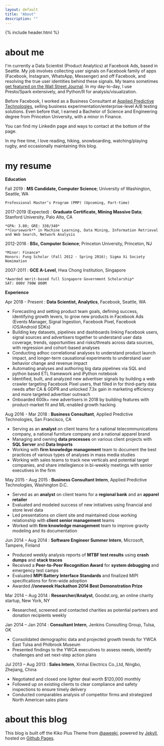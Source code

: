 ```yaml
---
layout: default
title: "About"
description: ""
---
```

{% include header.html %}

# about me

I'm currently a Data Scientist (Product Analytics) at Facebook Ads, based in Seattle. My job involves collecting user signals on Facebook family of apps (Facebook, Instagram, WhatsApp, Messenger) and off Facebook, and resolving the true user identities behind these signals. My teams sometimes [get featured on the Wall Street Journal](https://www.wsj.com/articles/you-give-apps-sensitive-personal-information-then-they-tell-facebook-11550851636). In my day-to-day, I use Presto/Spark extensively, and Python/R for analysis/visualization. 

Before Facebook, I worked as a Business Consultant at [Applied Predictive Technologies](https://en.wikipedia.org/wiki/Applied_Predictive_Technologies), selling business experimentation/enterprise-level A/B testing solutions. Even before that, I earned a Bachelor of Science and Engineering degree from Princeton University, with a minor in Finance. 

You can find my Linkedin page and ways to contact at the bottom of the page. 

In my free time, I love reading, hiking, snowboarding, watching/playing rugby, and occasionally maintaining this blog.

# my resume
**Education**

Fall 2019
:   **MS Candidate, Computer Science**; University of Washington, Seattle, WA
  
    Professional Master’s Program (PMP) (Upcoming, Part-time)

2017-2019 (Expected)
:   **Graduate Certificate, Mining Massive Data**; Stanford University, Palo Alto, CA

    *GPA: 3.80; GRE: 338/340*  
	**Coursework** in Machine Learning, Data Mining, Information Retrieval and Web Search, Network Analysis

2012-2016
:   **BSc, Computer Science**; Princeton University, Princeton, NJ

    *Minor: Finance*  
    Honors: Fung Scholar (Fall 2012 - Spring 2016); Sigma Xi Society Nomimation

2007-2011
:	**GCE A-Level**, Hwa Chong Institution, Singapore

	*Awarded merit-based full Singapore Government Scholarship*  
	SAT: 800V 790W 800M

**Experience**

Apr 2018 - Present
:    **Data Scientist, Analytics**, Facebook, Seattle, WA
- Forecasting and setting product team goals, defining success, identifying growth levers, to grow new products in Facebook Ads (Events Manager, Signal Ingestion, Facebook Pixel, Facebook iOS/Android SDKs)
- Building key datasets, pipelines and dashboards linking Facebook users, signal sources and advertisers together to understand user data coverage, trends, opportunities and risks/threats across data sources, with regression and cohort-based analyses
- Conducting adhoc correlational analyses to understand product launch impact, and longer-term causational experiments to understand user behavior change and revenue impact
- Automating analyses and authoring big data pipelines via SQL and python based ETL framework and iPython notebook
- Identified, built, and analyzed new advertiser signals by building a web crawler targeting Facebook Pixel users, that filled in for third-party data needs after CA \& GDPR and unlocked 7.3x gain in marketing efficiency and more targeted advertiser outreach
- Onboarded 600k+ new advertisers in 2018 by building features with product-market fit and ML-enabled growth hacking

Aug 2016 - Mar 2018
:    **Business Consultant**, Applied Predictive Technologies, San Francisco, CA  
- Serving as an **analyst** on client teams for a national telecommunications company, a national furniture company and a national apparel brand  
- Managing and owning **data processes** on various client projects with **SQL Server** and **Data Imports**  
- Working with **firm knowledge management** team to document the best practices of various types of analyses in mass media studies  
- Working with sales teams to track new verticals and potential target companies, and share intellegience in bi-weekly meetings with senior executives in the firm  

May 2015 - Aug 2015
:   **Business Consultant Intern**, Applied Predictive Technologies, Washington D.C.  
- Served as an **analyst** on client teams for a **regional bank** and an **apparel retailer**  
- Evaluated and modeled success of new initiatives using financial and store level data  
- Led presentations on client site and maintained close working relationship with **client senior management** teams  
- Worked with **firm knowledge management** team to improve gravity modeling and its documentation  

Jun 2014 – Aug 2014
:   **Software Engineer Summer Intern**, Microsoft, Tampere, Finland  
- Produced weekly analysis reports of **MTBF test results** using **crash dumps** and **stack traces**  
- Received a **Peer-to-Peer Recognition Award** for **system debugging** and emergency test camps  
- Evaluated **MIPI Battery Interface Standards** and finalized MIPI specifications for firm-wide adoption  
- Awarded **//oneweek Hackathon 2014 Best Demonstration Prize**  

Mar 2014 – Aug 2014
:   **Researcher/Analyst**, Goodst.org, an online charity startup, New York, NY  
- Researched, screened and contacted charities as potential partners and donation recipients weekly

Jan 2014 – Jan 2014
:   **Consultant Intern**, Jenkins Consulting Group, Tulsa, OK  
- Consolidated demographic data and projected growth trends for YWCA East Tulsa and Philbrook Museum  
- Presented findings to the YWCA executives to assess needs, identify challenges and set next-step action plans

Jul 2013 – Aug 2013
:   **Sales Intern**, Xinhai Electrics Co.,Ltd, Ningbo, Zhejiang, China  
- Negotiated and closed one lighter deal worth $120,000 monthly  
- Followed up on existing clients to clear compliance and safety inspections to ensure timely delivery  
- Conducted comparables analysis of competitor firms and strategized North American sales plans  

# about this blog
This blog is built off the Kiko Plus Theme from [@aweekj](https://aweekj.github.io/Kiko-plus), powered by [Jekyll](http://jekyllrb.com), hosted on [Github Pages](https://pages.github.com).
